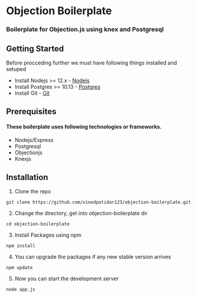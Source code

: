 # Objection Boilerplate
### Boilerplate for Objection.js using knex and Postgresql

## Getting Started
Before procceding further we must have following things installed and setuped
  * Install Nodejs >= 12.x - [Nodejs](https://nodejs.org/en/download/)
  * Install Postgres >= 10.13 - [Postgres](https://www.postgresql.org/)
  * Install Git - [Git](https://git-scm.com/)
  
## Prerequisites
#### These boilerplate uses following technologies or frameworks.
   * Nodejs/Express
   * Postgresql
   * Objectionjs
   * Knexjs
   
## Installation
1. Clone the repo
```
git clone https://github.com/vinodpatidar123/objection-boilerplate.git
```
2. Change the directory, get into objection-boilerplate dir
```
cd objection-boilerplate
```
3. Install Packages using npm
```
npm install
```
4. You can upgrade the packages if any new stable version arrives
```
npm update
```
5. Now you can start the development server
```
node app.js
```

